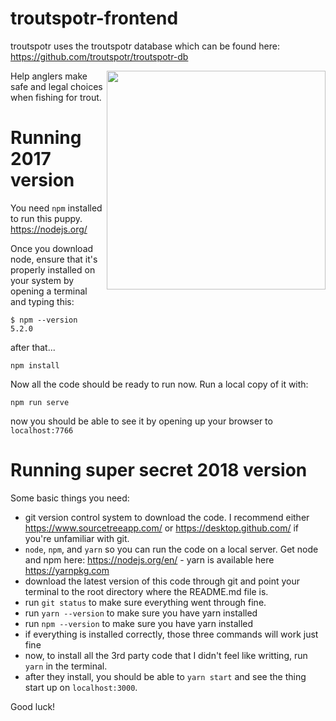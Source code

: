 # troutspotr-frontend
troutspotr uses the troutspotr database which can be found here:
https://github.com/troutspotr/troutspotr-db

<img height="350px" align="right" src="https://user-images.githubusercontent.com/1424223/28183333-b5a00d9a-67d4-11e7-8932-93420c714ddc.jpg">
Help anglers make safe and legal choices when fishing for trout.

# Running 2017 version

You need `npm` installed to run this puppy.
https://nodejs.org/

Once you download node, ensure that it's properly installed on your system by opening a terminal and typing this:
```
$ npm --version
5.2.0
```

after that...
```
npm install
```

Now all the code should be ready to run now.
Run a local copy of it with:
```
npm run serve
```

now you should be able to see it by opening up your browser to `localhost:7766`

# Running super secret 2018 version
Some basic things you need:
- git version control system to download the code. I recommend either https://www.sourcetreeapp.com/ or https://desktop.github.com/ if you're unfamiliar with git.
- `node`, `npm`, and `yarn` so you can run the code on a local server. Get node and npm here: https://nodejs.org/en/ - yarn is available here https://yarnpkg.com
- download the latest version of this code through git and point your terminal to the root directory where the README.md file is.
- run `git status` to make sure everything went through fine.
- run `yarn --version` to make sure you have yarn installed
- run `npm --version` to make sure you have yarn installed
- if everything is installed correctly, those three commands will work just fine
- now, to install all the 3rd party code that I didn't feel like writting, run `yarn` in the terminal.
- after they install, you should be able to `yarn start` and see the thing start up on `localhost:3000`.

Good luck!
